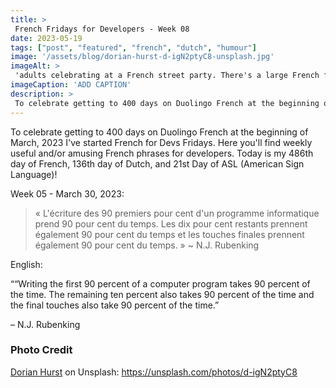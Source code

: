 ```yaml
---
title: >
 French Fridays for Developers - Week 08
date: 2023-05-19
tags: ["post", "featured", "french", "dutch", "humour"]
image: '/assets/blog/dorian-hurst-d-igN2ptyC8-unsplash.jpg'
imageAlt: >
 'adults celebrating at a French street party. There's a large French flag waving in a breeze and confetti thrown up and falling down in the air'
imageCaption: 'ADD CAPTION'
description: >
 To celebrate getting to 400 days on Duolingo French at the beginning of March, 2023 I've started French for Devs Fridays. Here you'll find  useful and/or amusing French phrases for developers. ~ Mesurer les progrès de la programmation par lignes de code, c'est comme mesurer les progrès de la construction d'un avion en poids. ~ Read the full post for the translation.
---
```


To celebrate getting to 400 days on Duolingo French at the beginning of March, 2023 I've started French for Devs Fridays. Here you'll find weekly useful and/or amusing French phrases for developers. 
Today is my 486th day of French, 136th day of Dutch, and 21st Day of ASL (American Sign Language)!

Week 05 - March 30, 2023:

>« L'écriture des 90 premiers pour cent d'un programme informatique prend 90 pour cent du temps. Les dix pour cent restants prennent également 90 pour cent du temps et les touches finales prennent également 90 pour cent du temps. »
>~ N.J. Rubenking

English:  

““Writing the first 90 percent of a computer program takes 90 percent of the time. The remaining ten percent also takes 90 percent of the time and the final touches also take 90 percent of the time.”

– N.J. Rubenking


### Photo Credit

[Dorian Hurst](https://unsplash.com/@soyd) on Unsplash: https://unsplash.com/photos/d-igN2ptyC8